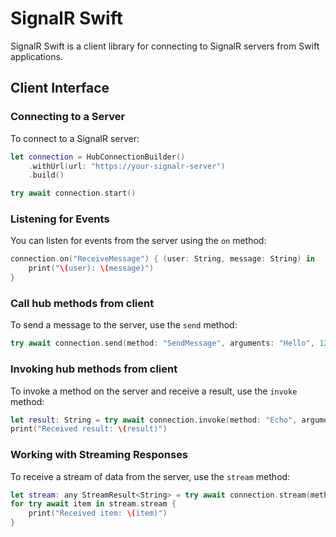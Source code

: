 # SignalR Swift

SignalR Swift is a client library for connecting to SignalR servers from Swift applications.

## Client Interface

### Connecting to a Server
To connect to a SignalR server:

```swift
let connection = HubConnectionBuilder()
    .withUrl(url: "https://your-signalr-server")
    .build()

try await connection.start()
```

### Listening for Events
You can listen for events from the server using the `on` method:

```swift
connection.on("ReceiveMessage") { (user: String, message: String) in
    print("\(user): \(message)")
}
```

### Call hub methods from client
To send a message to the server, use the `send` method:

```swift
try await connection.send(method: "SendMessage", arguments: "Hello", 123)
```

### Invoking hub methods from client
To invoke a method on the server and receive a result, use the `invoke` method:

```swift
let result: String = try await connection.invoke(method: "Echo", arguments: "Hello")
print("Received result: \(result)")
```

### Working with Streaming Responses
To receive a stream of data from the server, use the `stream` method:

```swift
let stream: any StreamResult<String> = try await connection.stream(method: "StreamMethod")
for try await item in stream.stream {
    print("Received item: \(item)")
}
```
